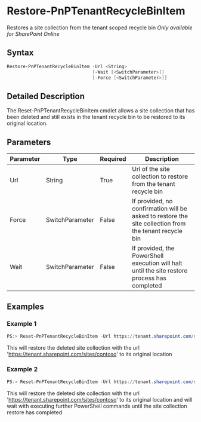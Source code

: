# Restore-PnPTenantRecycleBinItem
Restores a site collection from the tenant scoped recycle bin
*Only available for SharePoint Online*
## Syntax
```powershell
Restore-PnPTenantRecycleBinItem -Url <String>
                                [-Wait [<SwitchParameter>]]
                                [-Force [<SwitchParameter>]]
```


## Detailed Description
The Reset-PnPTenantRecycleBinItem cmdlet allows a site collection that has been deleted and still exists in the tenant recycle bin to be restored to its original location.

## Parameters
Parameter|Type|Required|Description
---------|----|--------|-----------
|Url|String|True|Url of the site collection to restore from the tenant recycle bin|
|Force|SwitchParameter|False|If provided, no confirmation will be asked to restore the site collection from the tenant recycle bin|
|Wait|SwitchParameter|False|If provided, the PowerShell execution will halt until the site restore process has completed|
## Examples

### Example 1
```powershell
PS:> Reset-PnPTenantRecycleBinItem -Url https://tenant.sharepoint.com/sites/contoso
```
This will restore the deleted site collection with the url 'https://tenant.sharepoint.com/sites/contoso' to its original location

### Example 2
```powershell
PS:> Reset-PnPTenantRecycleBinItem -Url https://tenant.sharepoint.com/sites/contoso -Wait
```
This will restore the deleted site collection with the url 'https://tenant.sharepoint.com/sites/contoso' to its original location and will wait with executing further PowerShell commands until the site collection restore has completed
